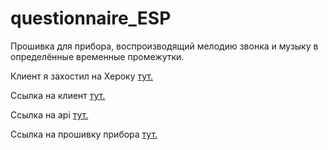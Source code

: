 # questionnaire_ESP
Прошивка для прибора, воспроизводящий мелодию звонка и музыку в определённые временные промежутки.

Клиент я захостил на Хероку [тут.](https://bmstuvote.herokuapp.com/)

Ссылка на клиент [тут.](https://github.com/Uristrix/questionnaire)

Ссылка на api [тут.](https://github.com/Uristrix/api_questionnaire)

Ссылка на прошивку прибора [тут.](https://github.com/Uristrix/questionnaire_ESP)
